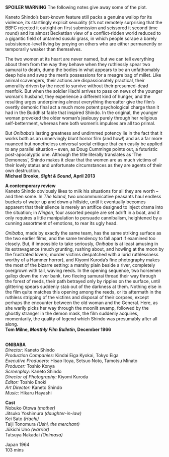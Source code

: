 

**SPOILER WARNING** The following notes give away some of the plot.

Kaneto Shindo’s best-known feature still packs a genuine wallop for its violence, its startlingly explicit sexuality (it’s not remotely surprising that the BBFC rejected it outright on first submission and scissored it second time round) and its almost Beckettian view of a conflict-ridden world reduced to a gigantic field of untamed susuki grass, in which people scrape a barely subsistence-level living by preying on others who are either permanently or temporarily weaker than themselves.

The two women at its heart are never named, but we can tell everything about them from the way they behave when they ruthlessly spear two samurai to death, dump the bodies in what appears to be an unfathomably deep hole and swap the men’s possessions for a meagre bag of millet. Like animal scavengers, their actions are dispassionately practical, their amorality driven by the need to survive without their presumed-dead menfolk. But when the soldier Hachi arrives to pass on news of the younger woman’s husband, they experience a different kind of hunger, and the resulting urges underpinning almost everything thereafter give the film’s overtly demonic final act a much more potent psychological charge than it had in the Buddhist fable that inspired Shindo. In the original, the younger woman provoked the older woman’s jealousy purely through her religious self-betterment, whereas here both women’s impulses are all too primal.

But _Onibaba_’s lasting greatness and undimmed potency lie in the fact that it works both as an unnervingly blunt horror film (and how!) and as a far more nuanced but nonetheless universal social critique that can easily be applied to any parallel situation – even, as Doug Cummings points out, a futuristic post-apocalyptic one. Although the title literally translates as ‘The Demoness’, Shindo makes it clear that the women are as much victims of their lowly status and unfortunate circumstances as they are agents of their own destruction.  
**Michael Brooke, _Sight & Sound_, April 2013**

**A contemporary review**  
Kaneto Shindo obviously likes to milk his situations for all they are worth – and then some. In _The Island_, two uncommunicative peasants haul endless buckets of water up and down a hillside, until it eventually becomes apparent that their silence is merely an artifice designed to inject drama into the situation; in _Ningen_, four assorted people are set adrift in a boat, and it only requires a little manipulation to persuade cannibalism, heightened by a cunning assortment of emotions, to rear its ugly head.

_Onibaba_, made by exactly the same team, has the same striking surface as the two earlier films, and the same tendency to fall apart if examined too closely. But, if impossible to take seriously, _Onibaba_ is at least amusing in its extravagance (much grunting, rushing about, and howling at the moon by the frustrated lovers; murder victims despatched with a lurid ruthlessness worthy of a Hammer horror), and Kiyomi Kuroda’s fine photography makes the most of the bizarre setting: a marshy plain beside a river, completely overgrown with tall, waving reeds. In the opening sequence, two horsemen gallop down the river bank, two fleeing samurai thread their way through the forest of reeds, their path betrayed only by ripples on the surface, until glittering spears suddenly stab out of the darkness at them. Nothing else in the film quite matches this opening among the reeds, or its aftermath in the ruthless stripping of the victims and disposal of their corpses, except perhaps the encounter between the old woman and the General. Here, as she warily picks her way through the moonlit swamp, followed by the ghostly stranger in the demon mask, the film suddenly acquires, momentarily, the quality of legend which Shindo was presumably after all along.  
**Tom Milne, _Monthly Film Bulletin_, December 1966**
<br><br>

**ONIBABA**<br>
_Director:_ Kaneto Shindo<br>
_Production Companies:_ Kindai Eiga Kyokai,  Tokyo Eiga<br>
_Executive Producers:_ Hisao Itoya,  Setsuo Noto, Tamotsu Minato<br>
_Producer:_ Toshio Konya<br>
_Screenplay:_ Kaneto Shindo<br>
_Director of Photography:_ Kiyomi Kuroda<br>
_Editor:_ Toshio Enoki<br>
_Art Director:_ Kaneto Shindo<br>
_Music:_ Hikaru Hayashi<br>

**Cast**<br>
Nobuko Otowa _(mother)_<br>
Jitsuko Yoshimura _(daughter-in-law)_<br>
Kei Sato _(Hachi)_<br>
Taiji Tonomura _(Ushi, the merchant)_<br>
Jûkichi Uno _(warrior)_<br>
Tatsuya Nakadai _(Onimasa)_<br>

Japan 1964<br>
103 mins
<br><br>
<!--stackedit_data:
eyJoaXN0b3J5IjpbLTE1NjA5NTQ4MTRdfQ==
-->